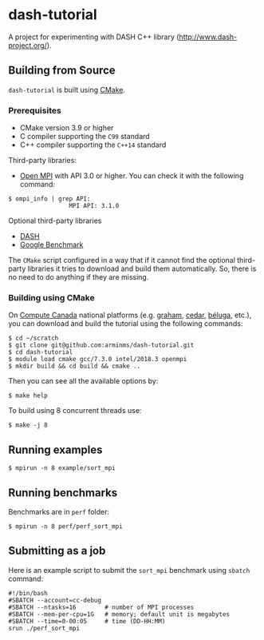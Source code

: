 # dash-tutorial
A project for experimenting with DASH C++ library (http://www.dash-project.org/).

## Building from Source

`dash-tutorial` is built using [CMake](https://cmake.org/).

### Prerequisites

* CMake version 3.9 or higher
* C compiler supporting the `C99` standard
* C++ compiler supporting the `C++14` standard

Third-party libraries:

* [Open MPI](https://www.open-mpi.org/) with API 3.0 or higher. You can check it
with the following command:

```
$ ompi_info | grep API:
                 MPI API: 3.1.0
```

Optional third-party libraries
* [DASH](https://github.com/dash-project/dash)
* [Google Benchmark](https://github.com/google/benchmark)

The `CMake` script configured in a way that if it cannot find the optional third-party libraries it tries to download and build them automatically. So, there is no need to do anything if they are missing.

### Building using CMake
On [Compute Canada](https://www.computecanada.ca/) national platforms (e.g. [graham](https://docs.computecanada.ca/wiki/Graham), [cedar](https://docs.computecanada.ca/wiki/Cedar), [béluga](https://docs.computecanada.ca/wiki/Beluga), etc.), you can download and build the tutorial using the following commands:

```
$ cd ~/scratch
$ git clone git@github.com:arminms/dash-tutorial.git
$ cd dash-tutorial
$ module load cmake gcc/7.3.0 intel/2018.3 openmpi
$ mkdir build && cd build && cmake ..
```

Then you can see all the available options by:

```
$ make help
```

To build using 8 concurrent threads use:

```
$ make -j 8
```

## Running examples

```
$ mpirun -n 8 example/sort_mpi
```

## Running benchmarks

Benchmarks are in `perf` folder:

```
$ mpirun -n 8 perf/perf_sort_mpi
```

## Submitting as a job

Here is an example script to submit the `sort_mpi` benchmark using `sbatch`
command: 

```
#!/bin/bash
#SBATCH --account=cc-debug
#SBATCH --ntasks=16        # number of MPI processes
#SBATCH --mem-per-cpu=1G   # memory; default unit is megabytes
#SBATCH --time=0-00:05     # time (DD-HH:MM)
srun ./perf_sort_mpi
```

